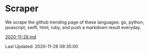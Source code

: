 # Scraper

We scrape the github trending page of these languages: go, python, javascript, swift, html, ruby, and push a markdown result everyday.

[2020-11-28.md](https://github.com/henson/Scraper/blob/master/2020-11-28.md)

Last Updated: 2020-11-28 09:35:00
